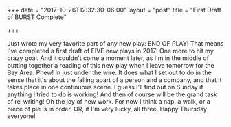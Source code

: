 +++
date = "2017-10-26T12:32:30-06:00"
layout = "post"
title = "First Draft of BURST Complete"

+++

Just wrote my very favorite part of any new play: END OF PLAY! That means I've completed a first draft of FIVE new plays in 2017! One more to hit my crazy goal. And it couldn't come a moment later, as I'm in the middle of putting together a reading of this new play when I leave tomorrow for the Bay Area. Phew! In just under the wire. It does what I set out to do in the sense that it's about the falling apart of a person and a company, and that it takes place in one continuous scene. I guess I'll find out on Sunday if anything I tried to do is working! And then of course will be the grand task of re-writing! Oh the joy of new work. For now I think a nap, a walk, or a piece of pie is in order. OR, if I'm very lucky, all three. Happy Thursday everyone! 